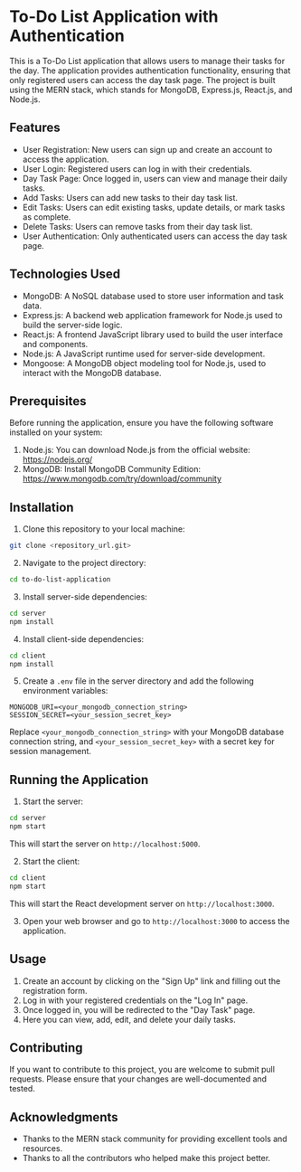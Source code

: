 # To-Do List Application with Authentication

This is a To-Do List application that allows users to manage their tasks for the day. The application provides authentication functionality, ensuring that only registered users can access the day task page. The project is built using the MERN stack, which stands for MongoDB, Express.js, React.js, and Node.js.

## Features

- User Registration: New users can sign up and create an account to access the application.
- User Login: Registered users can log in with their credentials.
- Day Task Page: Once logged in, users can view and manage their daily tasks.
- Add Tasks: Users can add new tasks to their day task list.
- Edit Tasks: Users can edit existing tasks, update details, or mark tasks as complete.
- Delete Tasks: Users can remove tasks from their day task list.
- User Authentication: Only authenticated users can access the day task page.

## Technologies Used

- MongoDB: A NoSQL database used to store user information and task data.
- Express.js: A backend web application framework for Node.js used to build the server-side logic.
- React.js: A frontend JavaScript library used to build the user interface and components.
- Node.js: A JavaScript runtime used for server-side development.
- Mongoose: A MongoDB object modeling tool for Node.js, used to interact with the MongoDB database.

## Prerequisites

Before running the application, ensure you have the following software installed on your system:

1. Node.js: You can download Node.js from the official website: https://nodejs.org/
2. MongoDB: Install MongoDB Community Edition: https://www.mongodb.com/try/download/community

## Installation

1. Clone this repository to your local machine:

```bash
git clone <repository_url.git>
```

2. Navigate to the project directory:

```bash
cd to-do-list-application
```

3. Install server-side dependencies:

```bash
cd server
npm install
```

4. Install client-side dependencies:

```bash
cd client
npm install
```

5. Create a `.env` file in the server directory and add the following environment variables:

```
MONGODB_URI=<your_mongodb_connection_string>
SESSION_SECRET=<your_session_secret_key>
```

Replace `<your_mongodb_connection_string>` with your MongoDB database connection string, and `<your_session_secret_key>` with a secret key for session management.

## Running the Application

1. Start the server:

```bash
cd server
npm start
```

This will start the server on `http://localhost:5000`.

2. Start the client:

```bash
cd client
npm start
```

This will start the React development server on `http://localhost:3000`.

3. Open your web browser and go to `http://localhost:3000` to access the application.

## Usage

1. Create an account by clicking on the "Sign Up" link and filling out the registration form.
2. Log in with your registered credentials on the "Log In" page.
3. Once logged in, you will be redirected to the "Day Task" page.
4. Here you can view, add, edit, and delete your daily tasks.

## Contributing

If you want to contribute to this project, you are welcome to submit pull requests. Please ensure that your changes are well-documented and tested.


## Acknowledgments

- Thanks to the MERN stack community for providing excellent tools and resources.
- Thanks to all the contributors who helped make this project better.